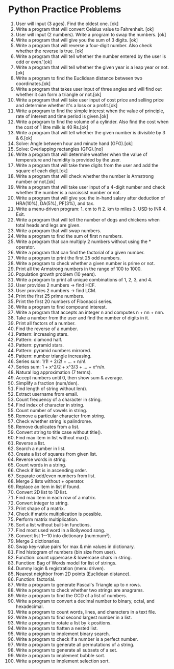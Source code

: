# Python Practice Problems

1.  User will input (3 ages). Find the oldest one. [ok]
2.  Write a program that will convert Celsius value to Fahrenheit. [ok]
3.  User will input (2 numbers). Write a program to swap the numbers. [ok] 
4.  Write a program that will give you the sum of 3 digits. [ok]
5.  Write a program that will reverse a four-digit number. Also check
    whether the reverse is true. [ok]
6.  Write a program that will tell whether the number entered by the
    user is odd or even.'[ok]
7.  Write a program that will tell whether the given year is a leap year
    or not.[ok]
8.  Write a program to find the Euclidean distance between two
    coordinates.[ok]
9.  Write a program that takes user input of three angles and will find
    out whether it can form a triangle or not.[ok]
10. Write a program that will take user input of cost price and selling
    price and determine whether it's a loss or a profit.[ok]
11. Write a program to find the simple interest when the value of
    principle, rate of interest and time period is given.[ok]
12. Write a program to find the volume of a cylinder. Also find the cost
    when the cost of 1 litre milk is 40 Rs.[ok]
13. Write a program that will tell whether the given number is divisible
    by 3 & 6.[ok]
14. Solve: Angle between hour and minute hand (GFG).[ok]
15. Solve: Overlapping rectangles (GFG).[no]
16. Write a program that will determine weather when the value of
    temperature and humidity is provided by the user.
17. Write a program that will take three digits from the user and add
    the square of each digit.[ok]
18. Write a program that will check whether the number is Armstrong
    number or not.[ok]
19. Write a program that will take user input of a 4-digit number and
    check whether the number is a narcissist number or not.
20. Write a program that will give you the in-hand salary after
    deduction of HRA(10%), DA(5%), PF(3%), and tax.
21. Write a menu-driven program: 1. cm to ft 2. km to miles 3. USD to
    INR 4. Exit.
22. Write a program that will tell the number of dogs and chickens when
    total heads and legs are given.
23. Write a program that will swap numbers.
24. Write a program to find the sum of first n numbers.
25. Write a program that can multiply 2 numbers without using the \*
    operator.
26. Write a program that can find the factorial of a given number.
27. Write a program to print the first 25 odd numbers.
28. Write a program to check whether a given number is prime or not.
29. Print all the Armstrong numbers in the range of 100 to 1000.
30. Population growth problem (10 years).
31. Write a program to print all unique combinations of 1, 2, 3, and 4.
32. User provides 2 numbers → find HCF.
33. User provides 2 numbers → find LCM.
34. Print the first 25 prime numbers.
35. Print the first 20 numbers of Fibonacci series.
36. Write a program to find compound interest.
37. Write a program that accepts an integer n and computes n + nn + nnn.
38. Take a number from the user and find the number of digits in it.
39. Print all factors of a number.
40. Find the reverse of a number.
41. Pattern: increasing stars.
42. Pattern: diamond half.
43. Pattern: pyramid stars.
44. Pattern: pyramid numbers mirrored.
45. Pattern: number triangle increasing.
46. Series sum: 1/1! + 2/2! + ... + n/n!.
47. Series sum: 1 + x\^2/2 + x\^3/3 + ... + x\^n/n.
48. Natural log approximation (7 terms).
49. Accept numbers until 0, then show sum & average.
50. Simplify a fraction (num/den).
51. Find length of string without len().
52. Extract username from email.
53. Count frequency of a character in string.
54. Find index of character in string.
55. Count number of vowels in string.
56. Remove a particular character from string.
57. Check whether string is palindrome.
58. Remove duplicates from a list.
59. Convert string to title case without title().
60. Find max item in list without max().
61. Reverse a list.
62. Search a number in list.
63. Create a list of squares from given list.
64. Reverse words in string.
65. Count words in a string.
66. Check if list is in ascending order.
67. Separate odd/even numbers from list.
68. Merge 2 lists without + operator.
69. Replace an item in list if found.
70. Convert 2D list to 1D list.
71. Find max item in each row of a matrix.
72. Convert integer to string.
73. Print shape of a matrix.
74. Check if matrix multiplication is possible.
75. Perform matrix multiplication.
76. Sort a list without built-in functions.
77. Find most used word in a Bollywood song.
78. Convert list 1--10 into dictionary {num:num²}.
79. Merge 2 dictionaries.
80. Swap key-value pairs for max & min values in dictionary.
81. Find histogram of numbers (bin size from user).
82. Function: count uppercase & lowercase chars in string.
83. Function: Bag of Words model for list of strings.
84. Dummy login & registration (menu driven).
85. Nearest neighbor from 2D points (Euclidean distance).
86. Function: factorial.
87. Write a program to generate Pascal's Triangle up to n rows.
88. Write a program to check whether two strings are anagrams.
89. Write a program to find the GCD of a list of numbers.
90. Write a program to convert a decimal number to binary, octal, and
    hexadecimal.
91. Write a program to count words, lines, and characters in a text
    file.
92. Write a program to find second largest number in a list.
93. Write a program to rotate a list by k positions.
94. Write a program to flatten a nested list.
95. Write a program to implement binary search.
96. Write a program to check if a number is a perfect number.
97. Write a program to generate all permutations of a string.
98. Write a program to generate all subsets of a set.
99. Write a program to implement bubble sort.
100. Write a program to implement selection sort.
